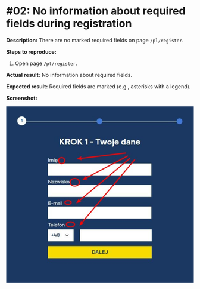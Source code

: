 # #02: No information about required fields during registration
**Description:** There are no marked required fields on page `/pl/register`.

**Steps to reproduce:**
1. Open page `/pl/register`.

**Actual result:** No information about required fields.

**Expected result:** Required fields are marked (e.g., asterisks with a legend).

**Screenshot:**

![CastoPro02](https://raw.githubusercontent.com/lukmarcus/Today-I-Learned/main/Test_Case_Studies/CastoPro/02.png)

